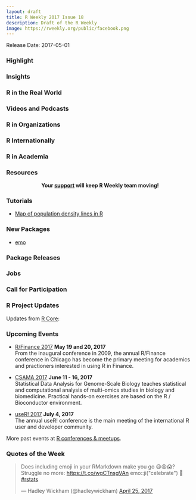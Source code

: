 ```yaml
---
layout: draft
title: R Weekly 2017 Issue 18
description: Draft of the R Weekly
image: https://rweekly.org/public/facebook.png
---
```


Release Date: 2017-05-01

###  Highlight



###  Insights




###  R in the Real World




###  Videos and Podcasts



###  R in Organizations



###  R Internationally


###  R in Academia



###  Resources



<p class="hide-support added-hostname support-rweekly" style="text-align: center;font-weight: bold;">Your <a class="non-visited externalLink" href="https://www.patreon.com/rweekly" onclick="pas(this)">support</a> will keep R Weekly team moving!</p>

###  Tutorials

+ [Map of population density lines in R](http://urbandemographics.blogspot.co.za/2017/04/map-of-population-density-lines-in-r.html)

<div class="post-more-begin"></div>




<div class="post-more-end"></div>


###  New Packages

+ [emo](https://github.com/hadley/emo)

###  Package Releases



###  Jobs



###  Call for Participation



###  R Project Updates

Updates from [R Core](http://developer.r-project.org/blosxom.cgi/R-devel/NEWS):



###  Upcoming Events

+ [R/Finance 2017](http://www.rinfinance.com/) **May 19 and 20, 2017**  <br />
From the inaugural conference in 2009, the annual R/Finance conference in Chicago has become the primary meeting for academics and practioners interested in using R in Finance. 

+ [CSAMA 2017](http://www.huber.embl.de/csama2017/) **June 11 - 16, 2017** <br />
Statistical Data Analysis for Genome-Scale Biology teaches statistical and computational analysis of multi-omics studies in biology and biomedicine. Practical hands-on exercises are based on the R / Bioconductor environment.

+ [useR! 2017](http://user2017.brussels/) **July 4, 2017** <br />
The annual useR! conference is the main meeting of the international R user and developer community.

More past events at [R conferences & meetups](https://conf.rweekly.org).

###  Quotes of the Week

<blockquote class="twitter-tweet" data-lang="en"><p lang="en" dir="ltr">Does including emoji in your RMarkdown make you go 😦😫😱? Struggle no more: <a href="https://t.co/wgCTnsgVAn">https://t.co/wgCTnsgVAn</a> emo::ji(&quot;celebrate&quot;) 🎉 <a href="https://twitter.com/hashtag/rstats?src=hash">#rstats</a></p>&mdash; Hadley Wickham (@hadleywickham) <a href="https://twitter.com/hadleywickham/status/856938704748896258">April 25, 2017</a></blockquote>
<script async src="//platform.twitter.com/widgets.js" charset="utf-8"></script>
